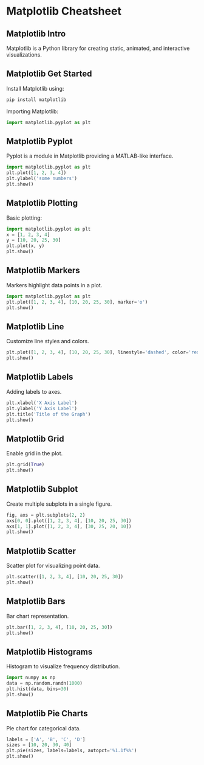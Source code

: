 # Matplotlib Cheatsheet

## Matplotlib Intro
Matplotlib is a Python library for creating static, animated, and interactive visualizations.

## Matplotlib Get Started
Install Matplotlib using:
```sh
pip install matplotlib
```
Importing Matplotlib:
```python
import matplotlib.pyplot as plt
```

## Matplotlib Pyplot
Pyplot is a module in Matplotlib providing a MATLAB-like interface.
```python
import matplotlib.pyplot as plt
plt.plot([1, 2, 3, 4])
plt.ylabel('some numbers')
plt.show()
```

## Matplotlib Plotting
Basic plotting:
```python
import matplotlib.pyplot as plt
x = [1, 2, 3, 4]
y = [10, 20, 25, 30]
plt.plot(x, y)
plt.show()
```

## Matplotlib Markers
Markers highlight data points in a plot.
```python
import matplotlib.pyplot as plt
plt.plot([1, 2, 3, 4], [10, 20, 25, 30], marker='o')
plt.show()
```

## Matplotlib Line
Customize line styles and colors.
```python
plt.plot([1, 2, 3, 4], [10, 20, 25, 30], linestyle='dashed', color='red')
plt.show()
```

## Matplotlib Labels
Adding labels to axes.
```python
plt.xlabel('X Axis Label')
plt.ylabel('Y Axis Label')
plt.title('Title of the Graph')
plt.show()
```

## Matplotlib Grid
Enable grid in the plot.
```python
plt.grid(True)
plt.show()
```

## Matplotlib Subplot
Create multiple subplots in a single figure.
```python
fig, axs = plt.subplots(2, 2)
axs[0, 0].plot([1, 2, 3, 4], [10, 20, 25, 30])
axs[1, 1].plot([1, 2, 3, 4], [30, 25, 20, 10])
plt.show()
```

## Matplotlib Scatter
Scatter plot for visualizing point data.
```python
plt.scatter([1, 2, 3, 4], [10, 20, 25, 30])
plt.show()
```

## Matplotlib Bars
Bar chart representation.
```python
plt.bar([1, 2, 3, 4], [10, 20, 25, 30])
plt.show()
```

## Matplotlib Histograms
Histogram to visualize frequency distribution.
```python
import numpy as np
data = np.random.randn(1000)
plt.hist(data, bins=30)
plt.show()
```

## Matplotlib Pie Charts
Pie chart for categorical data.
```python
labels = ['A', 'B', 'C', 'D']
sizes = [10, 20, 30, 40]
plt.pie(sizes, labels=labels, autopct='%1.1f%%')
plt.show()
```
